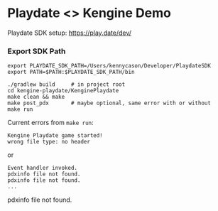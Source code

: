 # Playdate <> Kengine Demo

Playdate SDK setup: https://play.date/dev/

### Export SDK Path

```shell
export PLAYDATE_SDK_PATH=/Users/kennycason/Developer/PlaydateSDK
export PATH=$PATH:$PLAYDATE_SDK_PATH/bin
```

```shell
./gradlew build     # in project root
cd kengine-playdate/KenginePlaydate
make clean && make
make post_pdx       # maybe optional, same error with or without
make run 
```

Current errors from `make run`:
```
Kengine Playdate game started!
wrong file type: no header
```
or
```
Event handler invoked.
pdxinfo file not found.
pdxinfo file not found.
...
```

pdxinfo file not found.